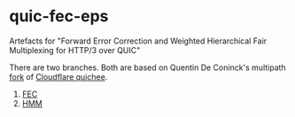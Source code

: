 # quic-fec-eps
Artefacts for "Forward Error Correction and Weighted Hierarchical Fair Multiplexing for HTTP/3 over QUIC"

There are two branches.
Both are based on Quentin De Coninck's multipath [fork](https://github.com/qdeconinck/quiche/tree/multipath) of [Cloudflare quichee](https://github.com/cloudflare/quiche/).

1. [FEC](/tree/fec)
2. [HMM](/tree/hmm)
